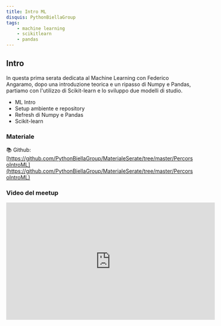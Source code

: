 ```yaml
---
title: Intro ML
disquis: PythonBiellaGroup
tags:
    - machine learning
    - scikitlearn
    - pandas
---
```


## Intro

In questa prima serata dedicata al Machine Learning con Federico Angaramo, dopo una introduzione teorica e un ripasso di Numpy e Pandas, partiamo con l'utilizzo di Scikit-learn e lo sviluppo due modelli di studio.

* ML Intro
* Setup ambiente e repository
* Refresh di Numpy e Pandas
* Scikit-learn

### Materiale

📚 Github:
[https://github.com/PythonBiellaGroup/MaterialeSerate/tree/master/PercorsoIntroML](https://github.com/PythonBiellaGroup/MaterialeSerate/tree/master/PercorsoIntroML)

### Video del meetup

<iframe width="560" height="315" src="https://www.youtube.com/embed/iqR9agGNVy4?si=Q9nVXAaO67naTZMW" title="YouTube video player" frameborder="0" allow="accelerometer; autoplay; clipboard-write; encrypted-media; gyroscope; picture-in-picture; web-share" allowfullscreen></iframe>